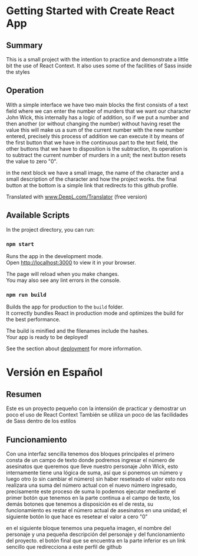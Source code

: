 # Getting Started with Create React App

## Summary
This is a small project with the intention to practice and demonstrate a little bit the use of React Context.
It also uses some of the facilities of Sass inside the styles

## Operation
With a simple interface we have two main blocks
the first consists of a text field where we can enter the number of murders that we want our character John Wick, this internally has a logic of addition, so if we put a number and then another (or without changing the number) without having reset the value this will make us a sum of the current number with the new number entered, precisely this process of addition we can execute it by means of the first button that we have in the continuous part to the text field, the other buttons that we have to disposition is the subtraction, its operation is to subtract the current number of murders in a unit; the next button resets the value to zero "0".

in the next block we have a small image, the name of the character and a small description of the character and how the project works.
the final button at the bottom is a simple link that redirects to this github profile. 

Translated with www.DeepL.com/Translator (free version)

## Available Scripts

In the project directory, you can run:

### `npm start`

Runs the app in the development mode.\
Open [http://localhost:3000](http://localhost:3000) to view it in your browser.

The page will reload when you make changes.\
You may also see any lint errors in the console.

### `npm run build`

Builds the app for production to the `build` folder.\
It correctly bundles React in production mode and optimizes the build for the best performance.

The build is minified and the filenames include the hashes.\
Your app is ready to be deployed!

See the section about [deployment](https://facebook.github.io/create-react-app/docs/deployment) for more information.



# Versión en Español

## Resumen
Este es un proyecto pequeño con la intensión de practicar y demostrar un poco el uso de React Context
También se utiliza un poco de las facilidades de Sass dentro de los estilos

## Funcionamiento
Con una interfaz sencilla tenemos dos bloques principales
el primero consta de un campo de texto donde podremos ingresar el número de asesinatos que queremos que lleve nuestro personaje John Wick, esto internamente tiene una lógica de suma, así que si ponemos un número y luego otro (o sin cambiar el número) sin haber reseteado el valor esto nos realizara una suma del número actual con el nuevo número ingresado, precisamente este proceso de suma lo podemos ejecutar mediante el primer botón que tenemos en la parte continua a el campo de texto, los demás botones que tenemos a disposición es el de resta, su funcionamiento es restar el número actual de asesinatos en una unidad; el siguiente botón lo que hace es resetear el valor a cero "0"

en el siguiente bloque tenemos una pequeña imagen, el nombre del personaje y una pequeña descripción del personaje y del funcionamiento del proyecto.
el botón final que se encuentra en la parte inferior es un link sencillo que redirecciona a este perfil de github 